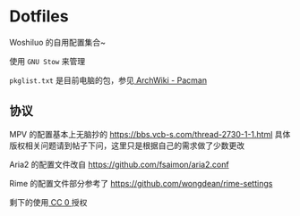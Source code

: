 # Dotfiles

Woshiluo 的自用配置集合~

使用 `GNU Stow` 来管理

`pkglist.txt` 是目前电脑的包，参见[ ArchWiki - Pacman ](https://wiki.archlinux.org/index.php/Pacman)

## 协议

MPV 的配置基本上无脑抄的 <https://bbs.vcb-s.com/thread-2730-1-1.html> 具体版权相关问题请到帖子下问，这里只是根据自己的需求做了少数更改

Aria2 的配置文件改自 <https://github.com/fsaimon/aria2.conf>

Rime 的配置文件部分参考了 <https://github.com/wongdean/rime-settings>

剩下的使用[ CC 0 ](https://creativecommons.org/publicdomain/zero/1.0/deed.zh)授权
